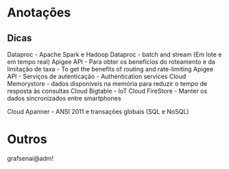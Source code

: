 # Anotações

## Dicas
Dataproc - Apache Spark e Hadoop
Dataproc - batch and stream (Em lote e em tempo real)
Apigee API - Para obter os benefícios do roteamento e da limitação de taxa - To get the benefits of routing and rate-limiting
Apigee API - Serviços de autenticação - Authentication services
Cloud Memorystore -  dados disponíveis na memória para reduzir o tempo de resposta às consultas
Cloud Bigtable - IoT
Cloud FireStore - Manter os dados sincronizados entre smartphones

Cloud Apanner - ANSI 2011 e transações globais (SQL e NoSQL)

# Outros
grafsenai@adm!
